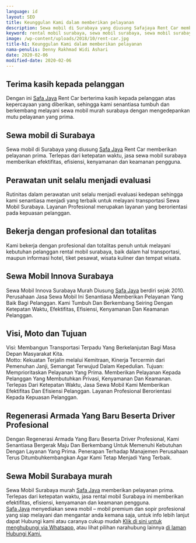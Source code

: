 ```yaml
---
language: id
layout: SEO
title: Keunggulan Kami dalam memberikan pelayanan
description: Sewa mobil di Surabaya yang diusung Safajaya Rent Car memberikan pelayanan prima. Mengutamakan ketepatan waktu, jasa sewa mobil surabaya memberikan efektifitas
keyword: rental mobil surabaya, sewa mobil surabaya, sewa mobil surabaya murah, rental mobil surabaya murah, safajaya, safa jaya, safajaya.com, sewa mobil di surabaya, rental mobil di surabaya
image: /wp-content/uploads/2018/10/rent-car.jpg
title-h1: Keunggulan Kami dalam memberikan pelayanan
nama-penulis: Denny Rakhmad Widi Ashari
date: 2020-02-06
modified-date: 2020-02-06
---
```

<h2 class="card-title">Terima kasih kepada pelanggan</h2>
<p class="info">
	Dengan ini <a href="/">Safa Jaya</a> Rent Car berterima kasih kepada pelanggan atas kepercayaan yang diberikan, sehingga kami senantiasa tumbuh dan berkembang melayani sewa mobil murah surabaya dengan mengedepankan mutu pelayanan yang prima.
</p>
<h2 class="card-title">Sewa mobil di Surabaya</h2>
<p class="info">
	Sewa mobil di Surabaya yang diusung <a href="/">Safa Jaya</a> Rent Car memberikan pelayanan prima. Terlepas dari ketepatan waktu, jasa sewa mobil surabaya memberikan efektifitas, efisiensi, kenyamanan dan keamanan pengguna.
</p>
<h2 class="card-title">Perawatan unit selalu menjadi evaluasi</h2>
<p class="info"> 
	Rutinitas dalam perawatan unit selalu menjadi evaluasi kedepan sehingga kami senantiasa menjadi yang terbaik untuk melayani transportasi Sewa Mobil Surabaya. Layanan Profesional merupakan layanan yang berorientasi pada kepuasan pelanggan.
</p>
<h2 class="card-title">Bekerja dengan profesional dan totalitas</h2>
<p class="info"> 
	Kami bekerja dengan profesional dan totalitas penuh untuk melayani kebutuhan pelanggan rental mobil surabaya, baik dalam hal transportasi, maupun informasi hotel, tiket pesawat, wisata kuliner dan tempat wisata.
</p>
<h2 class="card-title">Sewa Mobil Innova Surabaya</h2>
<p class="info"> 
	Sewa Mobil Innova Surabaya Murah Diusung <a href="/">Safa Jaya</a> berdiri sejak 2010. Perusahaan Jasa Sewa Mobil Ini Senantiasa Memberikan Pelayanan Yang Baik Bagi Pelanggan. Kami Tumbuh Dan Berkembang Seiring Dengan Ketepatan Waktu, Efektifitas, Efisiensi, Kenyamanan Dan Keamanan Pelanggan.
</p>
<h2 class="card-title">Visi, Moto dan Tujuan</h2>
<p class="info">
	Visi: Membangun Transportasi Terpadu Yang Berkelanjutan Bagi Masa Depan Masyarakat Kita.
	<br>
	Motto: Kekuatan Terjalin melalui Kemitraan, Kinerja Tercermin dari Pemenuhan Janji, Semangat Terwujud Dalam Kepedulian.
	Tujuan: Memprioritaskan Pelayanan Yang Prima. Memberikan Pelayanan Kepada Pelanggan Yang Membutuhkan Privasi, Kenyamanan Dan Keamanan. Terlepas Dari Ketepatan Waktu, Jasa Sewa Mobil Kami Memberikan Efektifitas Dan Efisiensi Pelanggan. Layanan Profesional Berorientasi Kepada Kepuasan Pelanggan.
</p>
<h2 class="card-title">Regenerasi Armada Yang Baru Beserta Driver Profesional</h2>
<p class="info">
	Dengan Regenerasi Armada Yang Baru Beserta Driver Profesional, Kami Senantiasa Bergerak Maju Dan Berkembang Untuk Memenuhi Kebutuhan Dengan Layanan Yang Prima. Penerapan Terhadap Manajemen Perusahaan Terus Ditumbuhkembangkan Agar Kami Tetap Menjadi Yang Terbaik.
</p>
<h2 class="card-title">Sewa Mobil Surabaya murah</h2>
<p class="info"> 
	Sewa Mobil Surabaya murah <a href="/">Safa Jaya</a> memberikan pelayanan prima. Terlepas dari ketepatan waktu, jasa rental mobil Surabaya ini memberikan efektifitas, efisiensi, kenyamanan dan keamanan pengguna.
	<br>
	<a href="/">Safa Jaya</a> menyediakan sewa mobil – mobil premium dan sopir profesional yang siap melayani dan mengantar anda kemana saja, untuk info lebih lanjut dapat Hubungi kami atau caranya cukup mudah <a href="https://web.whatsapp.com/send?phone=6281234220073&text=Hallo,%20CS%20safajaya.com">Klik di sini untuk menghubungi via Whatsapp,</a> atau lihat pilihan narahubung lainnya <a href="/kontak-kami/">di laman Hubungi Kami.</a>
</p>
